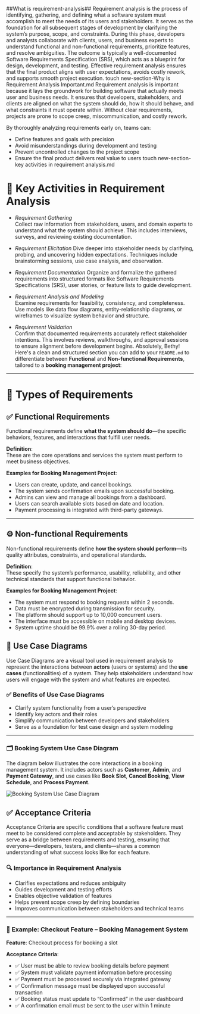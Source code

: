 ##What is requirement-analysis##
Requirement analysis is the process of identifying, gathering, and defining what a software system must accomplish to meet the needs of its users and stakeholders. It serves as the foundation for all subsequent stages of development by clarifying the system’s purpose, scope, and constraints. During this phase, developers and analysts collaborate with clients, users, and business experts to understand functional and non-functional requirements, prioritize features, and resolve ambiguities. The outcome is typically a well-documented Software Requirements Specification (SRS), which acts as a blueprint for design, development, and testing. Effective requirement analysis ensures that the final product aligns with user expectations, avoids costly rework, and supports smooth project execution.
touch new-section-Why is Requirement Analysis Important.md
Requirement analysis is important because it lays the groundwork for building software that actually meets user and business needs. It ensures that developers, stakeholders, and clients are aligned on what the system should do, how it should behave, and what constraints it must operate within. Without clear requirements, projects are prone to scope creep, miscommunication, and costly rework.

By thoroughly analyzing requirements early on, teams can:
- Define features and goals with precision
- Avoid misunderstandings during development and testing
- Prevent uncontrolled changes to the project scope
- Ensure the final product delivers real value to users
touch new-section-key activities in requirement analysis.md
  



# 📌 Key Activities in Requirement Analysis

- *Requirement Gathering*  
  Collect raw information from stakeholders, users, and domain experts to understand what the system should achieve. This includes interviews, surveys, and reviewing existing documentation.

- *Requirement Elicitation* 
  Dive deeper into stakeholder needs by clarifying, probing, and uncovering hidden expectations. Techniques include brainstorming sessions, use case analysis, and observation.

- *Requirement Documentation*
  Organize and formalize the gathered requirements into structured formats like Software Requirements Specifications (SRS), user stories, or feature lists to guide development.

- *Requirement Analysis and Modeling*  
  Examine requirements for feasibility, consistency, and completeness. Use models like data flow diagrams, entity-relationship diagrams, or wireframes to visualize system behavior and structure.

- *Requirement Validation*  
  Confirm that documented requirements accurately reflect stakeholder intentions. This involves reviews, walkthroughs, and approval sessions to ensure alignment before development begins.
Absolutely, Bethy! Here's a clean and structured section you can add to your `README.md` to differentiate between **Functional** and **Non-functional Requirements**, tailored to a **booking management project**:

---

# 🧩 Types of Requirements

## ✅ Functional Requirements
Functional requirements define **what the system should do**—the specific behaviors, features, and interactions that fulfill user needs.

**Definition**:  
These are the core operations and services the system must perform to meet business objectives.

**Examples for Booking Management Project**:
- Users can create, update, and cancel bookings.
- The system sends confirmation emails upon successful booking.
- Admins can view and manage all bookings from a dashboard.
- Users can search available slots based on date and location.
- Payment processing is integrated with third-party gateways.

---

## ⚙️ Non-functional Requirements
Non-functional requirements define **how the system should perform**—its quality attributes, constraints, and operational standards.

**Definition**:  
These specify the system’s performance, usability, reliability, and other technical standards that support functional behavior.

**Examples for Booking Management Project**:
- The system must respond to booking requests within 2 seconds.
- Data must be encrypted during transmission for security.
- The platform should support up to 10,000 concurrent users.
- The interface must be accessible on mobile and desktop devices.
- System uptime should be 99.9% over a rolling 30-day period.


## 🎯 Use Case Diagrams

Use Case Diagrams are a visual tool used in requirement analysis to represent the interactions between **actors** (users or systems) and the **use cases** (functionalities) of a system. They help stakeholders understand how users will engage with the system and what features are expected.

### ✅ Benefits of Use Case Diagrams
- Clarify system functionality from a user’s perspective  
- Identify key actors and their roles  
- Simplify communication between developers and stakeholders  
- Serve as a foundation for test case design and system modeling  

---

### 🗂️ Booking System Use Case Diagram

The diagram below illustrates the core interactions in a booking management system. It includes actors such as **Customer**, **Admin**, and **Payment Gateway**, and use cases like **Book Slot**, **Cancel Booking**, **View Schedule**, and **Process Payment**.

![Booking System Use Case Diagram](alx-booking-uc.png)


## ✅ Acceptance Criteria

Acceptance Criteria are specific conditions that a software feature must meet to be considered complete and acceptable by stakeholders. They serve as a bridge between requirements and testing, ensuring that everyone—developers, testers, and clients—shares a common understanding of what success looks like for each feature.

### 🔍 Importance in Requirement Analysis
- Clarifies expectations and reduces ambiguity  
- Guides development and testing efforts  
- Enables objective validation of features  
- Helps prevent scope creep by defining boundaries  
- Improves communication between stakeholders and technical teams  

---

### 🛒 Example: Checkout Feature – Booking Management System

**Feature**: Checkout process for booking a slot

**Acceptance Criteria**:
- ✅ User must be able to review booking details before payment  
- ✅ System must validate payment information before processing  
- ✅ Payment must be processed securely via integrated gateway  
- ✅ Confirmation message must be displayed upon successful transaction  
- ✅ Booking status must update to “Confirmed” in the user dashboard  
- ✅ A confirmation email must be sent to the user within 1 minute  







